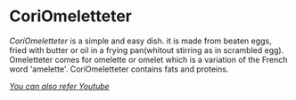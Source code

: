 # CoriOmeletteter

*CoriOmeletteter* is a simple and easy dish. it is made from beaten eggs, fried with butter or oil in a frying pan(whitout stirring as in scrambled egg). Omeletteter comes for omelette or omelet which is a variation of the French word 'amelette'.
CoriOmeletteter contains fats and proteins.


[*You can also refer Youtube*](http://youtube.com)

